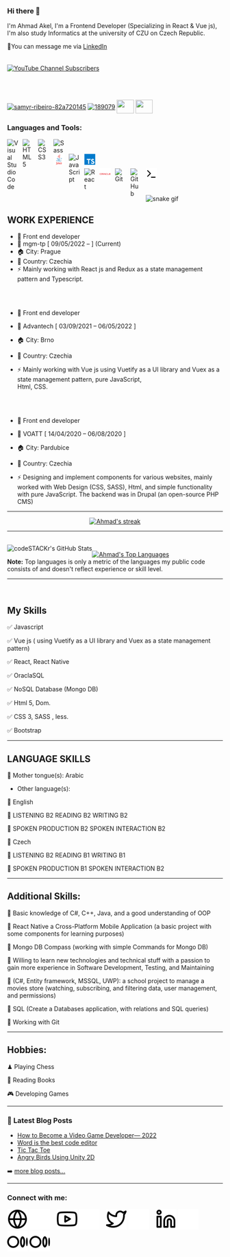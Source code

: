 ### Hi there 👋
  I'm Ahmad Akel, I'm a Frontend Developer (Specializing in React & Vue js), I'm also study Informatics at the university of CZU on Czech Republic.
  
📍You can message me via [LinkedIn](https://www.linkedin.com/in/ahmadakel/)
<br />
<br />
<br />
[![YouTube Channel Subscribers](https://img.shields.io/youtube/channel/subscribers/UC5VmIxVtLRsoqlMaan61wSQ?logo=youtube&logoColor=red&style=for-the-badge)](https://www.youtube.com/channel/UC5VmIxVtLRsoqlMaan61wSQ)
<br />
<br />
<br />
<br />
<p align="left">
<a href="https://www.linkedin.com/in/ahmadakel/" target="blank"><img align="center" src="https://cdn.jsdelivr.net/gh/devicons/devicon/icons/linkedin/linkedin-plain.svg" alt="samyr-ribeiro-82a720145" height="32" width="40" /></a>
<a href="https://stackoverflow.com/users/10242422/ahmad-akell" target="blank"><img align="center"  src="https://cdn.jsdelivr.net/npm/simple-icons@v5/icons/stackoverflow.svg" alt="189079" height="32" width="40" /></a>
<a href="https://twitter.com/AhmadAk86120125" target="blank"><img align="center"  src="https://cdn.jsdelivr.net/npm/simple-icons@7.4.0/icons/twitter.svg" height="32" width="40" /></a>
<a href="https://medium.com/@ahmadakell" target="blank"><img align="center"  src="https://cdn.jsdelivr.net/npm/simple-icons@7.4.0/icons/medium.svg" height="32" width="40" /></a>
</p>

### Languages and Tools:

[<img align="left" alt="Visual Studio Code" width="26px" src="https://cdn.jsdelivr.net/gh/devicons/devicon/icons/vscode/vscode-original.svg" style="padding-right:10px;" />](https://ohmycodechallenge.blogspot.com/)
[<img align="left" alt="HTML5" width="26px" src="https://cdn.jsdelivr.net/gh/devicons/devicon/icons/html5/html5-original.svg" style="padding-right:10px;" />](https://ohmycodechallenge.blogspot.com/)
[<img align="left" alt="CSS3" width="26px" src="https://cdn.jsdelivr.net/gh/devicons/devicon/icons/css3/css3-original.svg" style="padding-right:10px;" />](https://ohmycodechallenge.blogspot.com/)
[<img align="left" alt="Sass" width="26px" src="https://cdn.jsdelivr.net/gh/devicons/devicon/icons/sass/sass-original.svg" style="padding-right:10px;" />](https://ohmycodechallenge.blogspot.com/)
<br />
<br />
[<img align="left" alt="Java" width="26px" src="https://github.com/devicons/devicon/blob/master/icons/java/java-original-wordmark.svg" style="padding-right:10px;" />](https://ohmycodechallenge.blogspot.com/)
[<img align="left" alt="JavaScript" width="26px" src="https://cdn.jsdelivr.net/gh/devicons/devicon/icons/javascript/javascript-original.svg" style="padding-right:10px;" />](https://ohmycodechallenge.blogspot.com/)
[<img align="left" alt="Typescipt" width="26px" src="https://github.com/devicons/devicon/blob/master/icons/typescript/typescript-plain.svg" style="padding-right:10px;" />](https://ohmycodechallenge.blogspot.com/)
<br />
<br />
[<img align="left" alt="React" width="26px" src="https://cdn.jsdelivr.net/gh/devicons/devicon/icons/react/react-original.svg" style="padding-right:10px;" />](https://ohmycodechallenge.blogspot.com/)
[<img align="left" alt="OraclaSQL" width="26px" src="https://github.com/devicons/devicon/blob/v2.15.1/icons/oracle/oracle-original.svg" style="padding-right:10px;" />](https://ohmycodechallenge.blogspot.com/)
[<img align="left" alt="Git" width="26px" src="https://cdn.jsdelivr.net/gh/devicons/devicon/icons/git/git-original.svg" style="padding-right:10px;" />](https://ohmycodechallenge.blogspot.com/)
[<img align="left" alt="GitHub" width="26px" src="https://user-images.githubusercontent.com/3369400/139448065-39a229ba-4b06-434b-bc67-616e2ed80c8f.png" style="padding-right:10px;" />](https://www.youtube.com/playlist?list=PLkwxH9e_vrAJ0WbEsFA9W3I1W-g_BTsbt#gh-light-mode-only)
[<img align="left" alt="Terminal" width="26px" src="./img/terminal-light.svg" />](https://www.youtube.com/playlist?list=PLkwxH9e_vrAJ0WbEsFA9W3I1W-g_BTsbt#gh-light-mode-only)


<br />
<br />

![snake gif](https://github.com/ahmad-akel/narayanbavisetti/blob/output/github-contribution-grid-snake.gif)

  ## WORK EXPERIENCE
  
- 🔭 Front end developer
- 🌱 mgm-tp [ 09/05/2022 – ] (Current)
- 🏠 City: Prague
- 🏤 Country: Czechia
- ⚡ Mainly working with React js and Redux as a state management pattern and Typescript.  

<br />
<br />

- 🔭 Front end developer
- 🌱 Advantech [ 03/09/2021 – 06/05/2022 ]
- 🏠 City: Brno
- 🏤 Country: Czechia
- ⚡ Mainly working with Vue js using Vuetify as a UI library and Vuex as a state management pattern, pure JavaScript,  
  Html, CSS.
  
  <br />
  <br />
  
 - 🔭 Front end developer
- 🌱 VOATT [ 14/04/2020 – 06/08/2020 ]
- 🏠 City: Pardubice
- 🏤 Country: Czechia
- ⚡ Designing and implement components for various websites, mainly worked with Web Design (CSS, SASS), Html,
  and simple functionality with pure JavaScript. The backend was in Drupal (an open-source PHP CMS) 

 -------------------------------------------------------------------------------------------------------------------                            
<p align="center">
    <a href="https://github.com/ahmad-akel/github-readme-streak-stats">
        <img title="🔥 Get streak stats for your profile at git.io/streak-stats" alt="Ahmad's streak" src="https://github-readme-streak-stats.herokuapp.com/?user=ahmad-akel&theme=black-ice&hide_border=true&stroke=0000&background=060A0CD0"/>
    </a>
</p>

 -------------------------------------------------------------------------------------------------------------------     
  <br/>
    <img align="left" alt="codeSTACKr's GitHub Stats" src="https://github-readme-stats.vercel.app/api?username=Ahmad-Akel&show_icons=true&hide_border=false&title_color=ff652f&icon_color=FFE400&bg_color=09131B&text_color=ffffff&border_color=0c1a25" />

  <a href="https://github.com/ahmad-akel/github-readme-stats"><img alt="Ahmad's Top Languages" src="https://github-readme-stats.vercel.app/api/top-langs/?username=ahmad-akel&langs_count=8&count_private=true&layout=compact&theme=react&hide_border=true&bg_color=0D1117" /></a>
  <br/>
  <b>Note:</b> Top languages is only a metric of the languages my public code consists of and doesn't reflect experience or skill level.

 -------------------------------------------------------------------------------------------------------------------   
 <br/>
 
## My Skills


✅ Javascript

✅ Vue js ( using Vuetify as a UI library and Vuex as a state management pattern)

✅ React, React Native

✅ OraclaSQL

✅ NoSQL Database (Mongo DB)

✅ Html 5, Dom.

✅ CSS 3, SASS , less.

✅ Bootstrap

-------------------------------------------------------------------------------------------------------------------

## LANGUAGE SKILLS

📌 Mother tongue(s): Arabic

                                                        
- Other language(s):

📌 English

🔹 LISTENING B2 READING B2 WRITING B2  

🔹 SPOKEN PRODUCTION B2 SPOKEN INTERACTION B2
  
                                                        
📌 Czech

🔹 LISTENING B2 READING B1 WRITING B1

🔹 SPOKEN PRODUCTION B1 SPOKEN INTERACTION B2

-------------------------------------------------------------------------------------------------------------------

## Additional Skills:

🔸 Basic knowledge of C#, C++, Java, and a good understanding of OOP

🔸 React Native a Cross-Platform Mobile Application (a basic project with some components for learning
  purposes)
  
🔸 Mongo DB Compass (working with simple Commands for Mongo DB)

🔸 Willing to learn new technologies and technical stuff with a passion to gain more experience in Software
  Development, Testing, and Maintaining
  
🔸 (C#, Entity framework, MSSQL, UWP): a school project to manage a movies store (watching, subscribing,
  and filtering data, user management, and permissions)
  
🔸 SQL (Create a Databases application, with relations and SQL queries)

🔸 Working with Git

-------------------------------------------------------------------------------------------------------------------

## Hobbies:

♟ Playing Chess

📕 Reading Books

🎮 Developing Games 

-------------------------------------------------------------------------------------------------------------------
### 📕 Latest Blog Posts

<!-- BLOG-POST-LIST:START -->
- [How to Become a Video Game Developer— 2022](https://ohmycodechallenge.blogspot.com/2022/04/how-to-become-video-game-developer-2022.html)
- [Word is the best code editor](https://ohmycodechallenge.blogspot.com/2022/04/word-is-best-code-editor-many-of-you.html)
- [Tic Tac Toe](https://ohmycodechallenge.blogspot.com/2022/03/tic-tac-toe.html)
- [Angry Birds Using Unity 2D](https://ohmycodechallenge.blogspot.com/2022/01/blog-post.html)
<!-- BLOG-POST-LIST:END -->

➡️ [more blog posts...](https://ohmycodechallenge.blogspot.com/)

---

### Connect with me:

[![website](./img/globe-light.svg)](https://ohmycodechallenge.blogspot.com#gh-light-mode-only)
[![website](./img/globe-dark.svg)](https://ohmycodechallenge.blogspot.com#gh-dark-mode-only)
&nbsp;&nbsp;
[![website](./img/youtube-light.svg)](https://www.youtube.com/channel/UC5VmIxVtLRsoqlMaan61wSQ#gh-light-mode-only)
[![website](./img/youtube-dark.svg)](https://www.youtube.com/channel/UC5VmIxVtLRsoqlMaan61wSQ#gh-dark-mode-only)
&nbsp;&nbsp;
[![website](./img/twitter-light.svg)](https://twitter.com/AhmadAk86120125#gh-light-mode-only)
[![website](./img/twitter-dark.svg)](https://twitter.com/AhmadAk86120125#gh-dark-mode-only)
&nbsp;&nbsp;
[![website](./img/linkedin-light.svg)](https://www.linkedin.com/in/ahmadakel/#gh-light-mode-only)
[![website](./img/linkedin-dark.svg)](https:www.linkedin.com/in/ahmadakel/#gh-dark-mode-only)
&nbsp;&nbsp;
[![website](./img/medium-light.svg)](https://medium.com/@ahmadakell#gh-light-mode-only)
[![website](./img/medium-dark.svg)](https://medium.com/@ahmadakell#gh-dark-mode-only)

                                                      

